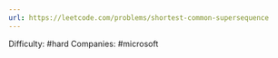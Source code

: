 ```yaml
---
url: https://leetcode.com/problems/shortest-common-supersequence
---
```


Difficulty: #hard
Companies: #microsoft